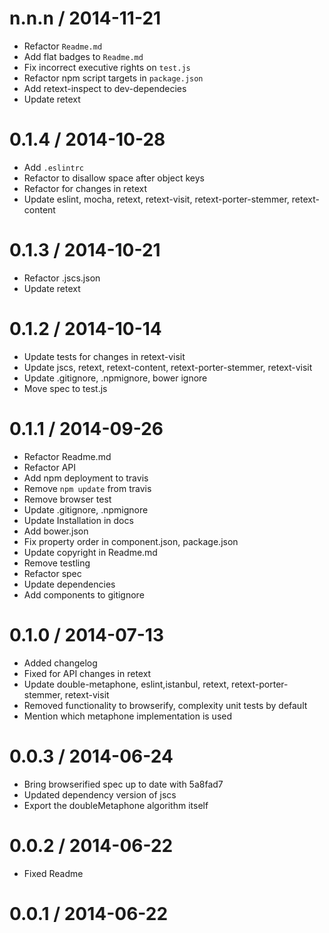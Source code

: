 
n.n.n / 2014-11-21
==================

 * Refactor `Readme.md`
 * Add flat badges to `Readme.md`
 * Fix incorrect executive rights on `test.js`
 * Refactor npm script targets in `package.json`
 * Add retext-inspect to dev-dependecies
 * Update retext

0.1.4 / 2014-10-28
==================

 * Add `.eslintrc`
 * Refactor to disallow space after object keys
 * Refactor for changes in retext
 * Update eslint, mocha, retext, retext-visit, retext-porter-stemmer, retext-content

0.1.3 / 2014-10-21
==================

 * Refactor .jscs.json
 * Update retext

0.1.2 / 2014-10-14
==================

 * Update tests for changes in retext-visit
 * Update jscs, retext, retext-content, retext-porter-stemmer, retext-visit
 * Update .gitignore, .npmignore, bower ignore
 * Move spec to test.js

0.1.1 / 2014-09-26
==================

 * Refactor Readme.md
 * Refactor API
 * Add npm deployment to travis
 * Remove `npm update` from travis
 * Remove browser test
 * Update .gitignore, .npmignore
 * Update Installation in docs
 * Add bower.json
 * Fix property order in component.json, package.json
 * Update copyright in Readme.md
 * Remove testling
 * Refactor spec
 * Update dependencies
 * Add components to gitignore

0.1.0 / 2014-07-13
==================

 * Added changelog
 * Fixed for API changes in retext
 * Update double-metaphone, eslint,istanbul, retext, retext-porter-stemmer, retext-visit
 * Removed functionality to browserify, complexity unit tests by default
 * Mention which metaphone implementation is used

0.0.3 / 2014-06-24
==================

 * Bring browserified spec up to date with 5a8fad7
 * Updated dependency version of jscs
 * Export the doubleMetaphone algorithm itself

0.0.2 / 2014-06-22
==================

 * Fixed Readme

0.0.1 / 2014-06-22
==================
